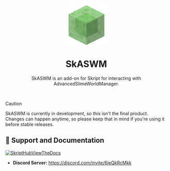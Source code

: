 <p align="center"><img width=125px src="./public/SlimeBlock.png"></p>  
<h1 align="center">SkASWM</h1>
<p align="center">SkASWM is an add-on for Skript for interacting with AdvancedSlimeWorldManager.</p>  

<br>

> [!CAUTION]
> SkASWM is currently in development, so this isn't the final product. Changes can happen anytime, so please keep that in mind if you're using it before stable releases.

## 📃 Support and Documentation

[![SkriptHubViewTheDocs](http://skripthub.net/static/addon/ViewTheDocsButton.png)](http://skripthub.net/docs/?addon=SkASWM)

- **Discord Server:** https://discord.com/invite/6jeQkRcMkk